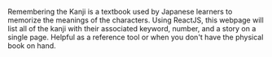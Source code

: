 Remembering the Kanji is a textbook used by Japanese learners to memorize the meanings of the characters. Using ReactJS, this webpage will list all of the kanji with their associated keyword, number, and a story on a single page. Helpful as a reference tool or when you don't have the physical book on hand.
